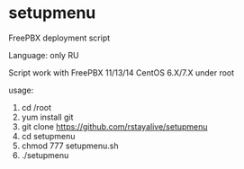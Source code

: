 # setupmenu
FreePBX deployment script

Language: only RU

Script work with FreePBX 11/13/14 CentOS 6.X/7.X under root

usage:

1. cd /root
2. yum install git
3. git clone https://github.com/rstayalive/setupmenu
4. cd setupmenu
5. chmod 777 setupmenu.sh
6. ./setupmenu
